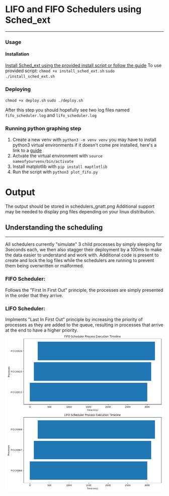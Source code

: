 # LIFO and FIFO Schedulers using Sched_ext 
*** 
### Usage
#### Installation
[Install Sched_ext using the provided install script or follow the guide](https://github.com/sched-ext/scx?tab=readme-ov-file#install-instructions-by-distro)
To use provided script:
`chmod +x install_sched_ext.sh`
`sudo ./install_sched_ext.sh`
### Deploying
`chmod +x deploy.sh`
`sudo ./deploy.sh`

After this step you should hopefully see two log files named `fifo_scheduler.log` and `lifo_scheduler.log`

### Running python graphing step 
1. Create a new venv with `python3 -m venv venv` you may have to install python3 virtual environments if it doesn't come pre installed, here's a link to a [guide](https://www.arubacloud.com/tutorial/how-to-create-a-python-virtual-environment-on-ubuntu.aspx)
2. Actvate the virtual environment with `source nameofyourvenv/bin/activate`
3. Install matplotlib with `pip install maptlotlib`
4. Run the script with `python3 plot_fifo.py`

# Output 
The output should be stored in schedulers_gnatt.png 
Additional support may be needed to display png files depending on your linux distribution. 

## Understanding the scheduling 
***
All schedulers currently "simulate" 3 child processes by simply sleeping for 3seconds each, we then also stagger their deployment by a 100ms to make the data easier to understand and work with. 
Additional code is present to create and lock the log files while the schedulers are running to prevent them being overwritten or malformed. 
### FIFO Scheduler:
Follows the "First In First Out" principle, the processes are simply presented in the order that they arrive. 

### LIFO Scheduler: 
Implments "Last In First Out" principle by increasing the priority of processes as they are added to the queue, resulting in processes that arrive at the end to have a higher priority. 
![Chart](https://github.com/Sankie005/Fifo_scheduler/blob/main/schedulers_gantt.png?raw=true)
